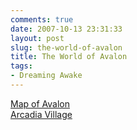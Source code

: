 ```yaml
---
comments: true
date: 2007-10-13 23:31:33
layout: post
slug: the-world-of-avalon
title: The World of Avalon
tags:
- Dreaming Awake
---
```


<p><a href="/rpgs/maps/avalon.jpg">Map of Avalon</a><br />
<a href="../intro-paragraph-for-arcadia-village">Arcadia Village</a></p>
